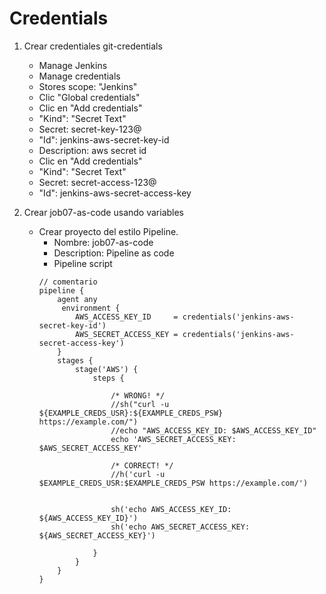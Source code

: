 # Credentials

1. Crear credentiales git-credentials

    * Manage Jenkins
    * Manage credentials
    * Stores scope: "Jenkins"
    * Clic "Global credentials"
    * Clic en "Add credentials"
    * "Kind": "Secret Text"
    * Secret: secret-key-123@
    * "Id": jenkins-aws-secret-key-id
    * Description: aws secret id
    * Clic en "Add credentials"
    * "Kind": "Secret Text"
    * Secret: secret-access-123@
    * "Id": jenkins-aws-secret-access-key
    

1. Crear job07-as-code usando variables
    * Crear proyecto del estilo Pipeline.
        * Nombre: job07-as-code
        * Description: Pipeline as code
        * Pipeline script
        ```dsl
        // comentario
        pipeline {
            agent any 
             environment {
                AWS_ACCESS_KEY_ID     = credentials('jenkins-aws-secret-key-id')
                AWS_SECRET_ACCESS_KEY = credentials('jenkins-aws-secret-access-key')
            }
            stages {
                stage('AWS') {
                    steps {
                        
                        /* WRONG! */
                        //sh("curl -u ${EXAMPLE_CREDS_USR}:${EXAMPLE_CREDS_PSW} https://example.com/")
                        //echo "AWS_ACCESS_KEY_ID: $AWS_ACCESS_KEY_ID"
                        echo 'AWS_SECRET_ACCESS_KEY: $AWS_SECRET_ACCESS_KEY'

                        /* CORRECT! */
                        //h('curl -u $EXAMPLE_CREDS_USR:$EXAMPLE_CREDS_PSW https://example.com/')
                        

                        sh('echo AWS_ACCESS_KEY_ID: ${AWS_ACCESS_KEY_ID}')
                        sh('echo AWS_SECRET_ACCESS_KEY: ${AWS_SECRET_ACCESS_KEY}')

                    }
                }
            }
        }
        ```